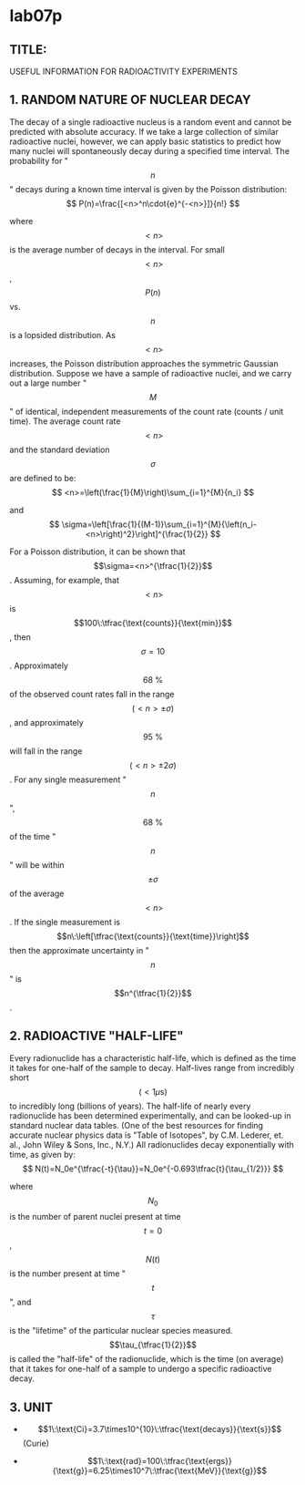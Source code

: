 # lab07p

## TITLE:
USEFUL INFORMATION FOR RADIOACTIVITY EXPERIMENTS


## 1. RANDOM NATURE OF NUCLEAR DECAY
The decay of a single radioactive nucleus is a random event and cannot be predicted with absolute accuracy.  If we take a large collection of similar radioactive nuclei, however, we can apply basic statistics to predict how many nuclei will spontaneously decay during a specified time interval.  The probability for "$$n$$" decays during a known time interval is given by the Poisson distribution:
$$
P(n)=\frac{[<n>^n\cdot{e}^{-<n>}]}{n!}
$$

where $$<n>$$ is the average number of decays in the interval.  For small $$<n>$$, $$P(n)$$ vs. $$n$$ is a lopsided distribution.  As $$<n>$$ increases, the Poisson distribution approaches the symmetric Gaussian distribution.  Suppose we have a sample of radioactive nuclei, and we carry out a large number "$$M$$" of identical, independent measurements of the count rate (counts / unit time).  The average count rate $$<n>$$ and the standard deviation $$\sigma$$ are defined to be:
$$
<n>=\left(\frac{1}{M}\right)\sum_{i=1}^{M}{n_i}
$$

and
$$
\sigma=\left[\frac{1}{(M-1)}\sum_{i=1}^{M}{\left(n_i-<n>\right)^2}\right]^{\frac{1}{2}}
$$

For a Poisson distribution, it can be shown that $$\sigma=<n>^{\tfrac{1}{2}}$$.  Assuming, for example, that $$<n>$$ is $$100\:\tfrac{\text{counts}}{\text{min}}$$, then $$\sigma=10$$.  Approximately $$68\:\%$$ of the observed count rates fall in the range $$(<n>\pm\sigma)$$, and approximately $$95\:\%$$ will fall in the range $$(<n>\pm2\sigma)$$.  For any single measurement "$$n$$", $$68\:\%$$ of the time "$$n$$" will be within $$\pm\sigma$$ of the average $$<n>$$.  If the single measurement is $$n\:\left[\tfrac{\text{counts}}{\text{time}}\right]$$ then the approximate uncertainty in "$$n$$" is $$n^{\tfrac{1}{2}}$$.

## 2. RADIOACTIVE "HALF-LIFE"
Every radionuclide has a characteristic half-life, which is defined as the time it takes for one-half of the sample to decay. Half-lives range from incredibly short $$(<1\mu\text{s})$$ to incredibly long (billions of years).  The half-life of nearly every radionuclide has been determined experimentally, and can be looked-up in standard nuclear data tables.  (One of the best resources for finding accurate nuclear physics data is "Table of Isotopes", by C.M. Lederer, et. al., John Wiley & Sons, Inc., N.Y.) All radionuclides decay exponentially with time, as given by:
$$
N(t)=N_0e^{\tfrac{-t}{\tau}}=N_0e^{-0.693\tfrac{t}{\tau_{1/2}}}
$$

where $$N_0$$ is the number of parent nuclei present at time $$t=0$$, $$N(t)$$ is the number present at time "$$t$$", and $$\tau$$ is the "lifetime" of the particular nuclear species measured.  $$\tau_{\tfrac{1}{2}}$$ is called the "half-life" of the radionuclide, which is the time (on average) that it takes for one-half of a sample to undergo a specific radioactive decay.

## 3. UNIT
- $$1\:\text{Ci}=3.7\times10^{10}\:\tfrac{\text{decays}}{\text{s}}$$ (Curie)

- $$1\:\text{rad}=100\:\tfrac{\text{ergs}}{\text{g}}=6.25\times10^7\:\tfrac{\text{MeV}}{\text{g}}$$
